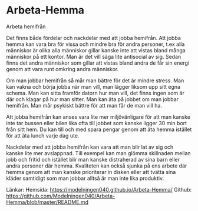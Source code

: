 # Arbeta-Hemma
<!DOCTYPE html>
<html>
<head>
<link href="" rel="stylesheet">
<meta charset= "urf-8" >
<title> </title>
</head>
<body>
<p> Arbeta hemifrån 

Det finns både fördelar och nackdelar med att jobba hemifrån. Att jobba hemma kan vara bra för vissa och mindre bra för andra personer, t.ex alla människor är olika alla människor gillar kanske inte att vistas bland många människor på ett kontor. Man är det vill säga lite antisocial av sig. Sedan finns det andra människor som gillar att vistas bland andra de får sin energi genom att vara runt omkring andra människor. 

Om man jobbar hemifrån så mår man bättre för det är mindre stress. Man kan vakna och börja jobba när man vill, man lägger liksom upp sitt egna schema. Man kan sitta framför datorn hur man vill, det finns ingen som är där och klagar på hur man sitter. Man kan äta på jobbet om man jobbar hemifrån. Man mår psykiskt bättre för att man får de man vill ha. 

Att jobba hemifrån kan anses vara lite mer miljövänligare för att man kanske inte tar bussen eller bilen lika ofta till jobbet som kanske ligger 30 min bort från sitt hem. Du kan till och med spara pengar genom att äta hemma istället för att äta lunch varje dag ute.

Nackdelar med att jobba hemifrån kan vara att man blir lat av sig och kanske lite mer avslappnad. Till exempel kan man glömma skillnaden mellan jobb och fritid och istället blir man kanske distraherad av sina barn eller andra personer där hemma. Kvaliteten kan också sjunka på ens arbete där hemma genom att man kanske prioriterar in disken eller att tvätta sina kläder samtidigt som man jobbar alltså är man inte lika produktiv. 


Länkar: 
Hemsida: https://modelningen040.github.io/Arbeta-Hemma/
Github: https://github.com/Modelningen040/Arbeta-Hemma/blob/master/README.md </p>
<p>  </p>
</body>
</html>
